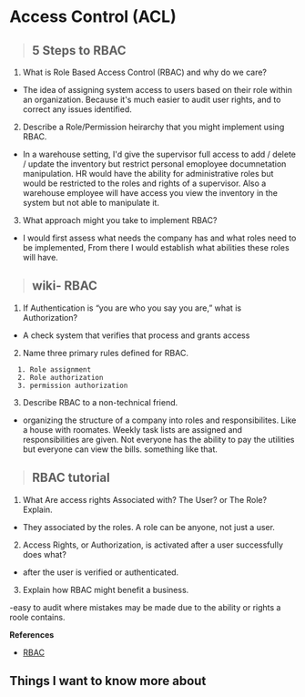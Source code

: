 # **Access Control (ACL)**


> ## 5 Steps to RBAC

1. What is Role Based Access Control (RBAC) and why do we care?

- The idea of assigning system access to users based on their role within an organization. Because it's much easier to audit user rights, and to correct any issues identified.

2. Describe a Role/Permission heirarchy that you might implement using RBAC.

- In a warehouse setting, I'd give the supervisor full access to add / delete / update the inventory but restrict personal emoployee documnetation manipulation. HR would have the ability for administrative roles but would be restricted to the roles and rights of a supervisor. Also a warehouse employee will have access you view the inventory in the system but not able to manipulate it.

3. What approach might you take to implement RBAC?

- I would first assess what needs the company has and what roles need to be implemented, From there I would establish what abilities these roles will have.

> ## wiki- RBAC

1. If Authentication is “you are who you say you are,” what is Authorization?

- A check system that verifies that process and grants access

2. Name three primary rules defined for RBAC.
```
  1. Role assignment
  2. Role authorization
  3. permission authorization
```
3. Describe RBAC to a non-technical friend.

- organizing the structure of a company into roles and responsibilites.  Like a house with roomates. Weekly task lists are assigned and responsibilities are given. Not everyone has the ability to pay the utilities but everyone can view the bills. something like that.

> ## RBAC tutorial


1. What Are access rights Associated with? The User? or The Role? Explain.

+  They associated by the roles. A role can be anyone, not just a user.

2. Access Rights, or Authorization, is activated after a user successfully does what?

+ after the user is verified or authenticated.

3. Explain how RBAC might benefit a business.

-easy to audit where mistakes may be made due to the ability or rights a roole contains.

**References**

- [RBAC](https://www.csoonline.com/article/3060780/5-steps-to-simple-role-based-access-control.html)

 ## Things I want to know more about